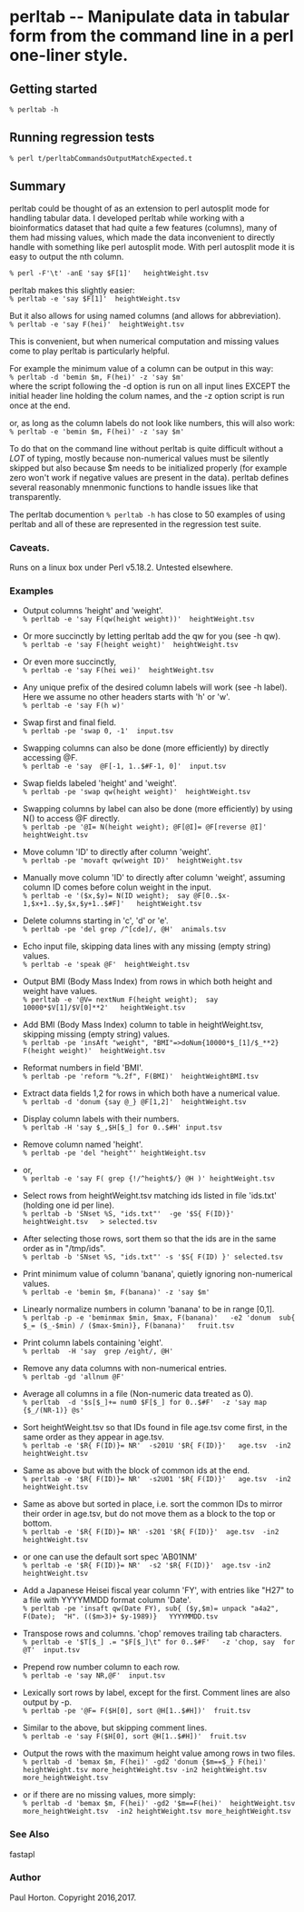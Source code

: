 # perltab -- Manipulate data in tabular form from the command line in a perl one-liner style.


## Getting started
`% perltab -h`

## Running regression tests
`% perl t/perltabCommandsOutputMatchExpected.t`


## Summary
perltab could be thought of as an extension to perl autosplit mode for handling tabular data.  I developed perltab while working with a bioinformatics dataset that had quite a few features (columns), many of them had missing values, which made the data inconvenient to directly handle with something like perl autosplit mode.  With perl autosplit mode it is easy to output the nth column.

`% perl -F'\t' -anE 'say $F[1]'   heightWeight.tsv`

perltab makes this slightly easier:<BR>
`% perltab -e 'say $F[1]'  heightWeight.tsv`

But it also allows for using named columns (and allows for abbreviation).<BR>
`% perltab -e 'say F(hei)'  heightWeight.tsv`

This is convenient, but when numerical computation and missing values come to play perltab is particularly helpful.

For example the minimum value of a column can be output in this way:<BR>
`% perltab -d 'bemin $m, F(hei)' -z 'say $m'`<BR>
where the script following the -d option is run on all input lines EXCEPT the initial header line holding the colum names, and the -z option script is run once at the end.

or, as long as the column labels do not look like numbers, this will also work:<BR>
`% perltab -e 'bemin $m, F(hei)' -z 'say $m'`


To do that on the command line without perltab is quite difficult without a *LOT* of typing, mostly because non-numerical values must be silently skipped but also because $m needs to be initialized properly (for example zero won't work if negative values are present in the data).  perltab defines several reasonably mnenmonic functions to handle issues like that transparently.


The perltab documention `% perltab -h` has close to 50 examples of using perltab and all of these are represented in the regression test suite.


### Caveats.
Runs on a linux box under Perl v5.18.2.  Untested elsewhere.


### Examples

* Output columns 'height' and 'weight'.<BR>
`% perltab -e 'say F(qw(height weight))'  heightWeight.tsv`

* Or more succinctly by letting perltab add the qw for you (see -h qw).<BR>
`% perltab -e 'say F(height weight)'  heightWeight.tsv`

* Or even more succinctly,<BR>
`% perltab -e 'say F(hei wei)'  heightWeight.tsv`

* Any unique prefix of the desired column labels will work (see -h label).  Here we assume no other headers starts with 'h' or 'w'.<BR>
`% perltab -e 'say F(h w)'`

* Swap first and final field.<BR>
`% perltab -pe 'swap 0, -1'  input.tsv`

* Swapping columns can also be done (more efficiently) by directly accessing @F.<BR>
`% perltab -e 'say  @F[-1, 1..$#F-1, 0]'  input.tsv`

* Swap fields labeled 'height' and 'weight'.<BR>
`% perltab -pe 'swap qw(height weight)'  heightWeight.tsv`

* Swapping columns by label can also be done (more efficiently) by using N() to access @F directly.<BR>
`% perltab -pe '@I= N(height weight); @F[@I]= @F[reverse @I]'  heightWeight.tsv`

* Move column 'ID' to directly after column 'weight'.<BR>
`% perltab -pe 'movaft qw(weight ID)'  heightWeight.tsv`

* Manually move column 'ID' to directly after column 'weight', assuming column ID comes before colun weight in the input.<BR>
`% perltab -e '($x,$y)= N(ID weight);  say @F[0..$x-1,$x+1..$y,$x,$y+1..$#F]'   heightWeight.tsv`

* Delete columns starting in 'c', 'd' or 'e'.<BR>
`% perltab -pe 'del grep /^[cde]/, @H'  animals.tsv`

* Echo input file, skipping data lines with any missing (empty string) values.<BR>
`% perltab -e 'speak @F'  heightWeight.tsv`

* Output BMI (Body Mass Index) from rows in which both height and weight have values.<BR>
`% perltab -e '@V= nextNum F(height weight);  say 10000*$V[1]/$V[0]**2'   heightWeight.tsv`

* Add BMI (Body Mass Index) column to table in heightWeight.tsv, skipping missing (empty string) values.<BR>
`% perltab -pe 'insAft "weight", "BMI"=>doNum{10000*$_[1]/$_**2} F(height weight)'  heightWeight.tsv`

* Reformat numbers in field 'BMI'.<BR>
`% perltab -pe 'reform "%.2f", F(BMI)'  heightWeightBMI.tsv`

* Extract data fields 1,2 for rows in which both have a numerical value.<BR>
`% perltab -d 'donum {say @_} @F[1,2]'  heightWeight.tsv`

* Display column labels with their numbers.<BR>
`% perltab -H 'say $_,$H[$_] for 0..$#H' input.tsv`

* Remove column named 'height'.<BR>
`% perltab -pe 'del "height"' heightWeight.tsv`

* or,<BR>
`% perltab -e 'say F( grep {!/^height$/} @H )' heightWeight.tsv `

* Select rows from heightWeight.tsv matching ids listed in file 'ids.txt' (holding one id per line).<BR>
`% perltab -b 'SNset %S, "ids.txt"'  -ge '$S{ F(ID)}'  heightWeight.tsv   > selected.tsv`

* After selecting those rows, sort them so that the ids are in the same order as in "/tmp/ids".<BR>
`% perltab -b 'SNset %S, "ids.txt"' -s '$S{ F(ID) }' selected.tsv`

* Print minimum value of column 'banana', quietly ignoring non-numerical values.<BR>
`% perltab -e 'bemin $m, F(banana)' -z 'say $m'`

* Linearly normalize numbers in column 'banana' to be in range [0,1].<BR>
`% perltab -p -e 'beminmax $min, $max, F(banana)'   -e2 'donum  sub{ $_= ($_-$min) / ($max-$min)}, F(banana)'   fruit.tsv`

* Print column labels containing 'eight'.<BR>
`% perltab  -H 'say  grep /eight/, @H'`

* Remove any data columns with non-numerical entries.<BR>
`% perltab -gd 'allnum @F'`

* Average all columns in a file (Non-numeric data treated as 0).<BR>
`% perltab  -d '$s[$_]+= num0 $F[$_] for 0..$#F'  -z 'say map {$_/(NR-1)} @s'`

* Sort heightWeight.tsv so that IDs found in file age.tsv come first, in the same order as they appear in age.tsv.<BR>
`% perltab -e '$R{ F(ID)}= NR'  -s201U '$R{ F(ID)}'   age.tsv  -in2 heightWeight.tsv`

* Same as above but with the block of common ids at the end.<BR>
`% perltab -e '$R{ F(ID)}= NR'  -s2U01 '$R{ F(ID)}'   age.tsv  -in2 heightWeight.tsv`

* Same as above but sorted in place, i.e. sort the common IDs to mirror their order in age.tsv, but do not move them as a block to the top or bottom.<BR>
`% perltab -e '$R{ F(ID)}= NR' -s201 '$R{ F(ID)}'  age.tsv  -in2 heightWeight.tsv`

* or one can use the default sort spec 'AB01NM'<BR>
`% perltab -e '$R{ F(ID)}= NR'  -s2 '$R{ F(ID)}'  age.tsv -in2 heightWeight.tsv`

* Add a Japanese Heisei fiscal year column 'FY', with entries like "H27" to a file with YYYYMMDD format column 'Date'.<BR>
`% perltab -pe 'insaft qw(Date FY), sub{ ($y,$m)= unpack "a4a2", F(Date);  "H". (($m>3)+ $y-1989)}   YYYYMMDD.tsv`

* Transpose rows and columns.  'chop' removes trailing tab characters.<BR>
`% perltab -e '$T[$_] .= "$F[$_]\t" for 0..$#F'   -z 'chop, say  for @T'  input.tsv`

* Prepend row number column to each row.<BR>
`% perltab -e 'say NR,@F'  input.tsv`

* Lexically sort rows by label, except for the first.  Comment lines are also output by -p.<BR>
`% perltab -pe '@F= F($H[0], sort @H[1..$#H])'  fruit.tsv`

* Similar to the above, but skipping comment lines.<BR>
`% perltab -e 'say F($H[0], sort @H[1..$#H])'  fruit.tsv`

* Output the rows with the maximum height value among rows in two files.<BR>
`% perltab -d 'bemax $m, F(hei)' -gd2 'donum {$m==$_} F(hei)'  heightWeight.tsv more_heightWeight.tsv
          -in2 heightWeight.tsv more_heightWeight.tsv`

* or if there are no missing values, more simply:<BR>
`% perltab -d 'bemax $m, F(hei)' -gd2 '$m==F(hei)'  heightWeight.tsv more_heightWeight.tsv  -in2 heightWeight.tsv more_heightWeight.tsv`


### See Also
fastapl


### Author
Paul Horton.  Copyright 2016,2017.
